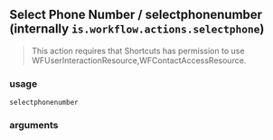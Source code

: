 
## Select Phone Number / selectphonenumber (internally `is.workflow.actions.selectphone`)


> This action requires that Shortcuts has permission to use WFUserInteractionResource,WFContactAccessResource.

### usage
`selectphonenumber `

### arguments

